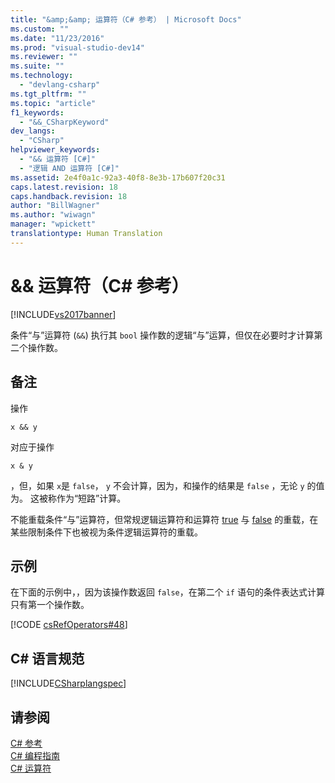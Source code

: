 ```yaml
---
title: "&amp;&amp; 运算符（C# 参考） | Microsoft Docs"
ms.custom: ""
ms.date: "11/23/2016"
ms.prod: "visual-studio-dev14"
ms.reviewer: ""
ms.suite: ""
ms.technology: 
  - "devlang-csharp"
ms.tgt_pltfrm: ""
ms.topic: "article"
f1_keywords: 
  - "&&_CSharpKeyword"
dev_langs: 
  - "CSharp"
helpviewer_keywords: 
  - "&& 运算符 [C#]"
  - "逻辑 AND 运算符 [C#]"
ms.assetid: 2e4f0a1c-92a3-40f8-8e3b-17b607f20c31
caps.latest.revision: 18
caps.handback.revision: 18
author: "BillWagner"
ms.author: "wiwagn"
manager: "wpickett"
translationtype: Human Translation
---
```

# &amp;&amp; 运算符（C# 参考）
[!INCLUDE[vs2017banner](../../../csharp/includes/vs2017banner.md)]

条件“与”运算符 \(`&&`\) 执行其 `bool` 操作数的逻辑“与”运算，但仅在必要时才计算第二个操作数。  
  
## 备注  
 操作  
  
```  
x && y  
```  
  
 对应于操作  
  
```  
x & y  
```  
  
 ，但，如果 `x`是 `false`， `y` 不会计算，因为，和操作的结果是 `false` ，无论 `y` 的值为。  这被称作为“短路”计算。  
  
 不能重载条件“与”运算符，但常规逻辑运算符和运算符 [true](../../../csharp/language-reference/keywords/true.md) 与 [false](../../../csharp/language-reference/keywords/false.md) 的重载，在某些限制条件下也被视为条件逻辑运算符的重载。  
  
## 示例  
 在下面的示例中，，因为该操作数返回 `false`，在第二个 `if` 语句的条件表达式计算只有第一个操作数。  
  
 [!CODE [csRefOperators#48](../CodeSnippet/VS_Snippets_VBCSharp/csrefOperators#48)]  
  
## C\# 语言规范  
 [!INCLUDE[CSharplangspec](../../../csharp/language-reference/keywords/includes/csharplangspec_md.md)]  
  
## 请参阅  
 [C\# 参考](../../../csharp/language-reference/index.md)   
 [C\# 编程指南](../../../csharp/programming-guide/index.md)   
 [C\# 运算符](../../../csharp/language-reference/operators/index.md)